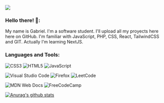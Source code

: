 
<!--
**GGmipana/GGmipana** is a ✨ _special_ ✨ repository because its `README.md` (this file) appears on your GitHub profile.
-->

<img src="https://mir-s3-cdn-cf.behance.net/project_modules/max_1200/22b22287602523.5dbd29081561d.gif"></img>

<h3 align="left">Hello there! 👋:</h3>

<p>My name is Gabriel. I'm a software student. I'll upload all my proyects here here on GitHub. I'm familiar with JavaScript, PHP, CSS, React, TailwindCSS and GIT. Actually I'm learning NextJS.
</p>

<h3 align="left">Languages and Tools:</h3>

![CSS3](https://img.shields.io/badge/css3-%231572B6.svg?style=for-the-badge&logo=css3&logoColor=white)
![HTML5](https://img.shields.io/badge/html5-%23E34F26.svg?style=for-the-badge&logo=html5&logoColor=white)
![JavaScript](https://img.shields.io/badge/javascript-%23323330.svg?style=for-the-badge&logo=javascript&logoColor=%23F7DF1E) 


![Visual Studio Code](https://img.shields.io/badge/Visual%20Studio%20Code-0078d7.svg?style=for-the-badge&logo=visual-studio-code&logoColor=white)
![Firefox](https://img.shields.io/badge/Firefox-FF7139?style=for-the-badge&logo=Firefox-Browser&logoColor=white) ![LeetCode](https://img.shields.io/badge/LeetCode-000000?style=for-the-badge&logo=LeetCode&logoColor=#d16c06)


![MDN Web Docs](https://img.shields.io/badge/MDN_Web_Docs-black?style=for-the-badge&logo=mdnwebdocs&logoColor=white)
![FreeCodeCamp](https://img.shields.io/badge/Freecodecamp-%23123.svg?&style=for-the-badge&logo=freecodecamp&logoColor=green)


[![Anurag's github stats](https://github-readme-stats.vercel.app/api?username=GGmipana)](https://github.com/anuraghazra/github-readme-stats)


















